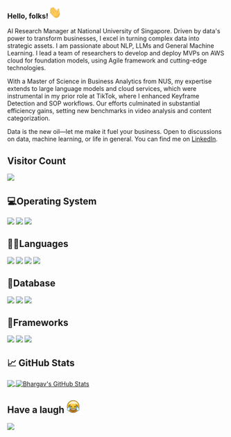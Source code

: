 <!-- # ![harsh sharma header](https://github.com/bhargav1000/bhargav1000/blob/main/images/cover.png) -->

### Hello, folks!<img src="https://github.com/bhargav1000/bhargav1000/blob/main/images/wave.gif" width="30px">

AI Research Manager at National University of Singapore. Driven by data's power to transform businesses, I excel in turning complex data into strategic assets. I am passionate about NLP, LLMs and General Machine Learning. I lead a team of researchers to develop and deploy MVPs on AWS cloud for foundation models, using Agile framework and cutting-edge technologies.

With a Master of Science in Business Analytics from NUS, my expertise extends to large language models and cloud services, which were instrumental in my prior role at TikTok, where I enhanced Keyframe Detection and SOP workflows. Our efforts culminated in substantial efficiency gains, setting new benchmarks in video analysis and content categorization.

Data is the new oil—let me make it fuel your business. Open to discussions on data, machine learning, or life in general.
You can find me on [LinkedIn](https://www.linkedin.com/in/bhargav-sagiraju/).

<!-- Icons -->

[1.2]: https://github.com/bhargav1000/bhargav1000/blob/main/images/linkedin.png

<!-- Links to your social media accounts -->

[1]: https://www.linkedin.com/in/bhargav-sagiraju/


## Visitor Count
<div>
<p > 
<img src="https://profile-counter.glitch.me/bhargav1000/count.svg" />
</p>
</div>


## 💻Operating System
![](https://img.shields.io/badge/Windows-0078D6?style=for-the-badge&logo=windows&logoColor=white)
![](https://img.shields.io/badge/Ubuntu-E95420?style=for-the-badge&logo=ubuntu&logoColor=white)
![](https://img.shields.io/badge/Kali_Linux-557C94?style=for-the-badge&logo=kali-linux&logoColor=white)

## 👩‍💻Languages
![](https://img.shields.io/badge/Python-3776AB?style=for-the-badge&logo=python&logoColor=white)
![](https://img.shields.io/badge/Numpy-777BB4?style=for-the-badge&logo=numpy&logoColor=white)
![](https://img.shields.io/badge/Pandas-2C2D72?style=for-the-badge&logo=pandas&logoColor=white)
![](https://img.shields.io/badge/Plotly-239120?style=for-the-badge&logo=plotly&logoColor=white)

## 🔧Database
![](https://img.shields.io/badge/MySQL-00000F?style=for-the-badge&logo=mysql&logoColor=white)
![](https://img.shields.io/badge/MongoDB-4EA94B?style=for-the-badge&logo=mongodb&logoColor=white)
![](https://img.shields.io/badge/Microsoft%20SQL%20Sever-CC2927?style=for-the-badge&logo=microsoft%20sql%20server&logoColor=white)

## 🚀Frameworks
![](https://img.shields.io/badge/Node.js-339933?style=for-the-badge&logo=nodedotjs&logoColor=white)
![](https://img.shields.io/badge/Express.js-000000?style=for-the-badge&logo=express&logoColor=white)
![](https://img.shields.io/badge/React-20232A?style=for-the-badge&logo=react&logoColor=61DAFB)



## &#x1f4c8; GitHub Stats

<a href="https://github.com/bhargav1000/bhargav1000">
  <img align="center" src="https://github-readme-stats.vercel.app/api/top-langs/?username=bhargav1000&hide=java,html,tex&title_color=ffffff&text_color=c9cacc&icon_color=2bbc8a&bg_color=1d1f21&langs_count=3" />
</a>
<a href="https://github.com/bhargav1000/bhargav1000">
  <img align="center" src="https://github-readme-stats.vercel.app/api?username=bhargav1000&show_icons=true&line_height=27&count_private=true&title_color=ffffff&text_color=c9cacc&icon_color=2bbc8a&bg_color=1d1f21" alt="Bhargav's GitHub Stats" />
</a>

## Have a laugh <img src='https://github.com/bhargav1000/bhargav1000/blob/main/images/laughing_gif.gif' width='30px'>

<img src="https://readme-jokes.vercel.app/api"> 
<!-->
    
<!--
**bhargav1000/bhargav1000** is a ✨ _special_ ✨ repository because its `README.md` (this file) appears on your GitHub profile.
//imp
https://github.com/alexandresanlim/Badges4-README.md-Profile
https://towardsdatascience.com/build-a-stunning-readme-for-your-github-profile-9b80434fe5d7
Here are some ideas to get you started:

- 🔭 I’m currently working on ...
- 🌱 I’m currently learning ...
- 👯 I’m looking to collaborate on ...
- 🤔 I’m looking for help with ...
- 💬 Ask me about ...
- 📫 How to reach me: ...
- 😄 Pronouns: ...
- ⚡ Fun fact: ...
-->